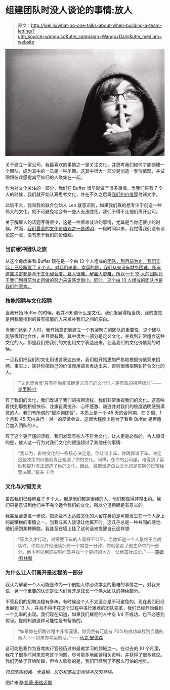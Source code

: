 # 组建团队时没人谈论的事情:放人

> 原文：<http://joel.is/what-no-one-talks-about-when-building-a-team-letting/?utm_source=wanqu.co&utm_campaign=Wanqu+Daily&utm_medium=website>

![](img/840818ff997e130fe31c1c5e3156de42.png)

关于建立一家公司，我最喜欢的事情之一是关注文化，并思考我们如何才能创建一个团队，成为其中的一员是一种乐趣。这其中很大一部分是创造一套价值观，并试图将彼此感觉宾至如归的人聚集在一起。

作为对文化关注的一部分，我们在 Buffer 很早就做了很多事情。当我们只有 7 个人的时候，我们就开始认真思考文化，并在不久之后将[我们的价值观](http://www.slideshare.net/bufferapp/buffer-culture-03)付诸文字。

此后不久，我和我的联合创始人 Leo 就意识到，如果我们真的想专注于创造一种伟大的文化，就不可避免地会有一些人无法胜任，我们不得不让他们离开公司。

关于解雇人的话题写得很少，这是一件很难谈论的事情，尤其是当你还很小的时候。然而，[我们最高的文化价值观之一是透明](http://www.inc.com/jeff-haden/inside-buffer-company-complete-transparency.html)，一段时间以来，我觉得我们没有谈论这一点，没有忠于我们的价值观。

### 当前缓冲团队之旅

从这个角度来看:Buffer 现在是一个由 13 个人组成的[团队，到目前为止，我们实际上已经解雇了 6 个人。对我们来说，幸运的是，我们从来没有财务困难，所有这些决定都是基于文化契合度。雇人很难，解雇人更难，所以一个 13 人的团队对于我们到目前为止所做的努力来说感觉很小。同时，这个由 13 人组成的团队也是我们的荣幸。](https://joel.is/post/59525266381/the-joys-and-benefits-of-working-as-a-distributed-team)

### 技能招聘与文化招聘

当我开始 Buffer 的时候，我并不知道什么是文化。我们发展得相当快，我的直觉是用我能找到的最有技能的人来填补我们之间的空白。

当我们达到 7 人时，我开始意识到建立一个有凝聚力的团队的重要性，这个团队能够很好地合作，并且很有趣。其中很大一部分是定义文化，并找到非常适合这种文化的人。那是我们把我们的文化用文字表达出来，创造我们的文化价值观的时候。

一旦我们把我们的文化用语言表达出来，我们就开始更加严格地根据价值观来招聘。事实上，除非你把自己的价值观用语言表达出来，否则很难招聘到符合文化的人。

> “‘文化契合度’只有在你能准确定义自己的文化时才是有效的招聘标准”——[克里斯·叶](http://chrisyeh.blogspot.com/2013/09/cultural-fit-is-only-valid-hiring.html)

有了我们的文化，我们改进了我们的招聘流程，我们非常重视我们的文化。这意味着找到那些积极快乐、注重自我提升、心怀感激、谦逊并对我们的极度透明感到满意的人。我们有所谓的“缓冲训练营”，本质上是一个 45 天的合同期，在 2 周、1 个月和 45 天内进行一对一的反馈会议。这很大程度上是为了看看 Buffer 是否适合加入团队的人。

有了这个更严谨的流程，我们发现有些人不符合文化，让人走是必然的。令人惊讶的是，放人这一行为对我们文化的塑造超过了其他任何事情:

> “我认为，影响文化的一些核心决定是，你让谁上车，你确保谁下车。决定这些决策的价值观真正塑造了你的文化。同样，在你的公司里，谁得到了奖励和提升真正塑造了你的文化。因此，最能塑造企业文化的是实际的日常经营决策。”戴夫·卡申

### 文化与对错无关

虽然我们已经解雇了 6 个人，但是他们都是很棒的人，他们都做得非常出色。我们只是意识到他们并不完全适合我们的文化，所以分道扬镳是有意义的。

我甚至会更进一步说，把那些不太适应文化的人留在身边是可能发生在一个人身上的最糟糕的事情之一。当我与某人谈话让他离开时，这几乎总是一种共同的感觉:他们感到某种解脱。我甚至在墙上挂了这句话来提醒自己这样想:

> “等太久才行动，对需要下车的人同样不公平。当你知道一个人最终不会成功时，你每允许他继续拥有一个席位一分钟，你就偷走了他生命中的一部分，他本可以用这些时间去寻找一个更好的地方，让他茁壮成长。”——[吉姆·科林斯](http://www.amazon.com/dp/B0058DRUV6/ref=r_soa_w_d)

### 为什么让人们离开是过程的一部分

我认为解雇一个人可能是作为一个创始人你必须学会的最难的事情之一。对我来说，另一个重要的认识是让人们离开是成长一个伟大团队的持续部分。

不管我们的招聘流程有多棒，有时候这个人不太适合是不可避免的。现在我们已经发展到 13 人，并且不得不在这个过程中进行艰难的团队变革，我们已经开始看到一个比率的出现。我们现在知道，如果我们雇佣的人中有 1/4 不成功，也不必感到惊讶。提前知道这种可能性是有帮助的。

> “如果你在招聘过程中非常谨慎，你仍然有可能有 70%的成功率找到合适的新人——如果你幸运的话。”——[马克·安德森](http://pandawhale.com/post/17923/how-to-hire-the-best-people-youve-ever-worked-with-pmarca-archive)

这可能是我作为首席执行官经历过的最难学习的领域之一。在过去的 10 个月里，我花了很多时间来思考这个问题，尽可能多地阅读相关资料，并获得了很多建议。我们仍处于开始阶段，但令人欣慰的是，我们已经到了不那么可怕的地步。

*特别感谢[利奥](http://twitter.com/LeoWid)、[卡洛琳](http://twitter.com/CaroKopp)、[贝尔](http://twitter.com/BelleBethCooper)和[苏尼尔](http://twitter.com/sunils34)阅读本文的草稿。*

图片来源:[凯蒂·泰格迈耶](http://www.flickr.com/photos/katietegtmeyer/67865829/in/photostream/)